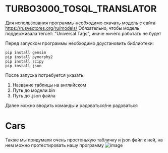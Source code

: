 # TURBO3000_TOSQL_TRANSLATOR


Для использования программы необходимо скачать модель с сайта https://rusvectores.org/ru/models/
Обязательно, чтобы модель поддерживала тегсет: "Universal Tags", иначе ничего работать не будет

Перед запуском программы необходимо доустановить библиотеки:
```
pip install gensim
pip install pymorphy2
pip install scipy
pip install json
```
После запуска потребуется указать:
1. Название таблицы на английском
2. Путь до модели.bin
3. Путь до .json файла

Далее можно вводить команды и радоваться/не радоваться

# Cars
Также мы придумали очень простенькую табличку и json файл к ней, на нем можно протестировать нашу программу
![image](https://user-images.githubusercontent.com/62559964/201500228-f842714a-1931-412c-acdb-dffde58509a2.png)
